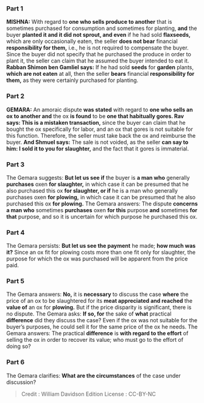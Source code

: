 
### Part 1
<strong>MISHNA:</strong> With regard to <b>one who sells produce to another</b> that is sometimes purchased for consumption and sometimes for planting, <b>and</b> the buyer <b>planted it and it did not sprout, and even</b> if he had sold <b>flaxseeds,</b> which are only occasionally eaten, the seller <b>does not bear</b> financial <b>responsibility for them,</b> i.e., he is not required to compensate the buyer. Since the buyer did not specify that he purchased the produce in order to plant it, the seller can claim that he assumed the buyer intended to eat it. <b>Rabban Shimon ben Gamliel says:</b> If he had sold <b>seeds</b> for <b>garden</b> plants, <b>which are not eaten</b> at all, then the seller <b>bears</b> financial <b>responsibility for them,</b> as they were certainly purchased for planting.

### Part 2
<strong>GEMARA:</strong> An amoraic dispute <b>was stated</b> with regard to <b>one who sells an ox to another and</b> the ox <b>is found</b> to be <b>one that habitually gores. Rav says: This is a mistaken transaction,</b> since the buyer can claim that he bought the ox specifically for labor, and an ox that gores is not suitable for this function. Therefore, the seller must take back the ox and reimburse the buyer. <b>And Shmuel says:</b> The sale is not voided, as the seller <b>can say to him: I sold it to you for slaughter,</b> and the fact that it gores is immaterial.

### Part 3
The Gemara suggests: <b>But let us see if</b> the buyer is <b>a man who</b> generally <b>purchases</b> oxen <b>for slaughter,</b> in which case it can be presumed that he also purchased this ox <b>for slaughter, or if</b> he is a man who generally purchases oxen <b>for plowing,</b> in which case it can be presumed that he also purchased this ox <b>for plowing.</b> The Gemara answers: The dispute <b>concerns a man who</b> sometimes <b>purchases</b> oxen <b>for this</b> purpose <b>and</b> sometimes <b>for that</b> purpose, and so it is uncertain for which purpose he purchased this ox.

### Part 4
The Gemara persists: <b>But let us see the payment</b> he made; <b>how much was it?</b> Since an ox fit for plowing costs more than one fit only for slaughter, the purpose for which the ox was purchased will be apparent from the price paid.

### Part 5
The Gemara answers: <b>No,</b> it is <b>necessary</b> to discuss the case <b>where</b> the price of an ox to be slaughtered for its <b>meat appreciated and reached</b> the <b>value of</b> an ox for <b>plowing.</b> But if the price disparity is significant, there is no dispute. The Gemara asks: <b>If so, for</b> the sake of <b>what</b> practical <b>difference</b> did they discuss the case? Even if the ox was not suitable for the buyer’s purposes, he could sell it for the same price of the ox he needs. The Gemara answers: The practical <b>difference</b> is <b>with regard to the effort</b> of selling the ox in order to recover its value; who must go to the effort of doing so?

### Part 6
The Gemara clarifies: <b>What are the circumstances</b> of the case under discussion?

>Credit : William Davidson Edition
>License : CC-BY-NC